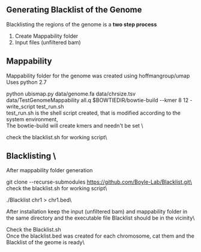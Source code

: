 ## Generating Blacklist of the Genome

Blacklisting the regions of the genome is a **two step process**
  1. Create Mappability folder
  2. Input files (unfiltered bam)
  
## Mappability

Mappability folder for the genome was created using hoffmangroup/umap \
Uses python 2.7

python ubismap.py data/genome.fa data/chrsize.tsv data/TestGenomeMappability all.q $BOWTIEDIR/bowtie-build --kmer 8 12 -write_script test_run.sh\
test_run.sh is the shell script created, that is modified according to the system environment, \
The bowtie-build will create kmers and needn't be set \

check the blacklist.sh for working script\

## Blacklisting \
After mappability folder generation

git clone --recurse-submodules https://github.com/Boyle-Lab/Blacklist.git\
check the blacklist.sh for working script\

./Blacklist chr1 > chr1.bed\

After installation keep the input (unfiltered bam) and mappability folder in the same directory and the executable file Blacklist should be in the vicinity\

Check the Blacklist.sh\
Once the blacklist.bed was created for each chromosome, cat them and the Blacklist of the geome is ready\

